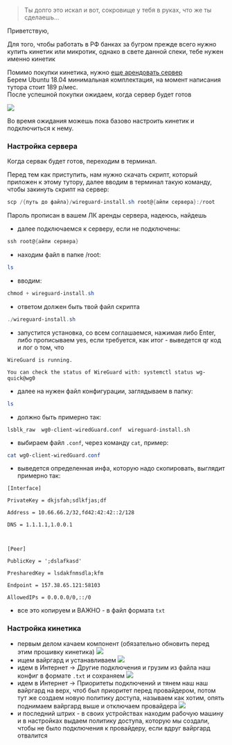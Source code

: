 >Ты долго это искал и вот, сокровище у тебя в руках, что же ты сделаешь...

Приветствую,

Для того, чтобы работать в РФ банках за бугром прежде всего нужно купить кинетик или микротик, однако в свете данной спеки, тебе нужен именно кинетик

Помимо покупки кинетика, нужно [еще арендовать сервер](https://firstbyte.ru/)  
Берем Ubuntu 18.04 минимальная комплектация, на момент написания тутора стоит 189 р/мес.  
После успешной покупки ожидаем, когда сервер будет готов  
  

![](https://telegra.ph/file/a21c60e52f7c539818193.png)

Во время ожидания можешь пока базово настроить кинетик и подключиться к нему.

### Настройка сервера

Когда сервак будет готов, переходим в терминал.  

Перед тем как приступить, нам нужно скачать скрипт, который приложен к этому тутору, далее вводим в терминал такую команду, чтобы закинуть скрипт на сервер:

``` powerShell
scp /{путь до файла}/wireguard-install.sh root@{айпи сервера}:/root
```

Пароль прописан в вашем ЛК аренды сервера, надеюсь, найдешь

- далее подключаемся к серверу, если не подключены:
```powerShell
ssh root@{айпи сервера}
```

- находим файл в папке /root:

```powerShell
ls
```

- вводим:

```powerShell
chmod + wireguard-install.sh
```

- ответом должен быть твой файл скрипта

```powerShell
./wireguard-install.sh
```

- запустится установка, со всем соглашаемся, нажимая либо Enter, либо прописываем yes, если требуется, как итог - выведется qr код и лог о том, что 
```
WireGuard is running.

You can check the status of WireGuard with: systemctl status wg-quick@wg0
```

- далее на нужен файл конфигурации, заглядываем в папку:
```powerShell
ls
```

- должно быть примерно так:
```
lsblk_raw  wg0-client-wiredGuard.conf  wireguard-install.sh
```

- выбираем файл `.conf`, через команду `cat`, пример:
```powerShell
cat wg0-client-wiredGuard.conf
```

- выведется определенная инфа, которую надо скопировать, выглядит примерно так:
```
[Interface]

PrivateKey = dkjsfah;sdlkfjas;df

Address = 10.66.66.2/32,fd42:42:42::2/128

DNS = 1.1.1.1,1.0.0.1

  

[Peer]

PublicKey = ';dslafkasd'

PresharedKey = lsdakfnmsdla;kfm

Endpoint = 157.38.65.121:58103

AllowedIPs = 0.0.0.0/0,::/0
```

- все это копируем и ВАЖНО - в файл формата `txt`

### Настройка кинетика

- первым делом качаем компонент (обязательно обновить перед этим прошивку кинетика)
![](https://telegra.ph/file/548c5c6120261f44b1710.png)
- ищем вайргард и устанавливаем ![](https://telegra.ph/file/28a37c4813e5bff16e708.png)
- идем в Интернет -> Другие подключения и грузим из файла наш конфиг в формате `.txt` и сохраняем ![](https://telegra.ph/file/6f0071a31533f7fc281c7.png)
- идем в Интернет -> Приоритеты подключений и тянем наш наш вайргард на верх, чтоб был приоритет перед провайдером, потом тут же создаем новую политику доступа, называем как хотим, опять поднимаем вайргард выше и отключаем провайдера ![](https://telegra.ph/file/4e89c55580beeb890bf31.png)
- и последний штрих - в своих устройствах находим рабочую машину и в настройках выдаем политику доступа, которую мы создали, чтобы не было подключения к провайдеру, если вдруг вайргард отвалится
